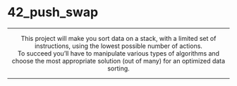 # 42_push_swap
---

<div align="center">
  This project will make you sort data on a stack, with a limited set of instructions, using the lowest possible number of actions.<br />
To succeed you’ll have to manipulate various types of algorithms and choose the most appropriate solution (out of many) for an optimized data sorting.

---
